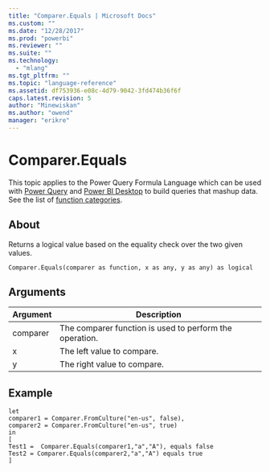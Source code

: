 ```yaml
---
title: "Comparer.Equals | Microsoft Docs"
ms.custom: ""
ms.date: "12/28/2017"
ms.prod: "powerbi"
ms.reviewer: ""
ms.suite: ""
ms.technology: 
  - "mlang"
ms.tgt_pltfrm: ""
ms.topic: "language-reference"
ms.assetid: df753936-e08c-4d79-9042-3fd474b36f6f
caps.latest.revision: 5
author: "Minewiskan"
ms.author: "owend"
manager: "erikre"
---
```

# Comparer.Equals
This topic applies to the Power Query Formula Language which can be used with [Power Query](https://support.office.com/article/Introduction-to-Microsoft-Power-Query-for-Excel-6E92E2F4-2079-4E1F-BAD5-89F6269CD605) and [Power BI Desktop](http://go.microsoft.com/fwlink/p/?LinkId=618607) to build queries that mashup data. See the list of [function categories](https://msdn.microsoft.com/en-us/library/mt211003.aspx).  
  
## About  
Returns a logical value based on the equality check over the two given values.  
  
```  
Comparer.Equals(comparer as function, x as any, y as any) as logical  
```  
  
## Arguments  
  
|Argument|Description|  
|------------|---------------|  
|comparer|The comparer function is used to perform the operation.|  
|x|The left value to compare.|  
|y|The right value to compare.|  
  
## Example  
  
```  
let  
comparer1 = Comparer.FromCulture("en-us", false),  
comparer2 = Comparer.FromCulture("en-us", true)      
in       
[         
Test1 =  Comparer.Equals(comparer1,"a","A"), equals false   
Test2 = Comparer.Equals(comparer2,"a","A") equals true       
]  
```  
